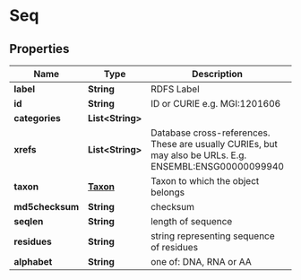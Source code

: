 
# Seq

## Properties
Name | Type | Description | Notes
------------ | ------------- | ------------- | -------------
**label** | **String** | RDFS Label |  [optional]
**id** | **String** | ID or CURIE e.g. MGI:1201606 |  [optional]
**categories** | **List&lt;String&gt;** |  |  [optional]
**xrefs** | **List&lt;String&gt;** | Database cross-references. These are usually CURIEs, but may also be URLs. E.g. ENSEMBL:ENSG00000099940  |  [optional]
**taxon** | [**Taxon**](Taxon.md) | Taxon to which the object belongs |  [optional]
**md5checksum** | **String** | checksum |  [optional]
**seqlen** | **String** | length of sequence |  [optional]
**residues** | **String** | string representing sequence of residues |  [optional]
**alphabet** | **String** | one of: DNA, RNA or AA |  [optional]



